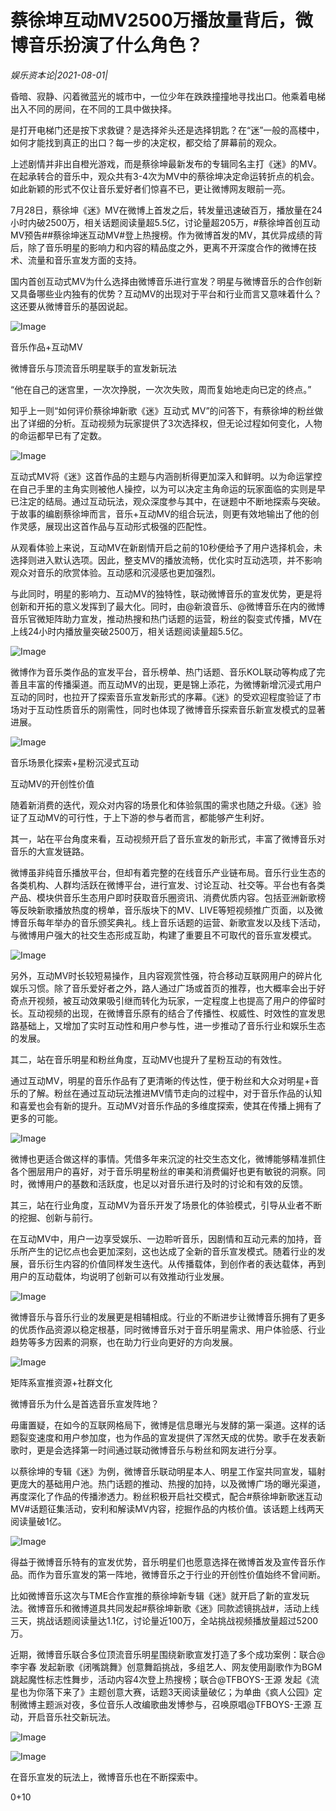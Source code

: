 # 蔡徐坤互动MV2500万播放量背后，微博音乐扮演了什么角色？

*娱乐资本论|2021-08-01|*

昏暗、寂静、闪着微蓝光的城市中，一位少年在跌跌撞撞地寻找出口。他乘着电梯出入不同的房间，在不同的工具中做抉择。

是打开电梯门还是按下求救键？是选择斧头还是选择钥匙？在“迷”一般的高楼中，如何才能找到真正的出口？每一步的决定权，都交给了屏幕前的观众。

上述剧情并非出自橙光游戏，而是蔡徐坤最新发布的专辑同名主打《迷》的MV。在起承转合的音乐中，观众共有3-4次为MV中的蔡徐坤决定命运转折点的机会。如此新颖的形式不仅让音乐爱好者们惊喜不已，更让微博网友眼前一亮。

7月28日，蔡徐坤《迷》MV在微博上首发之后，转发量迅速破百万，播放量在24小时内破2500万，相关话题阅读量超5.5亿，讨论量超205万，#蔡徐坤首创互动MV预告##蔡徐坤迷互动MV#登上热搜榜。作为微博首发的MV，其优异成绩的背后，除了音乐明星的影响力和内容的精品度之外，更离不开深度合作的微博在技术、流量和音乐宣发方面的支持。

国内首创互动式MV为什么选择由微博音乐进行宣发？明星与微博音乐的合作创新又具备哪些业内独有的优势？互动MV的出现对于平台和行业而言又意味着什么？这还要从微博音乐的基因说起。

![Image](https://mmbiz.qpic.cn/mmbiz_png/jNZszpkibXx8r0eeusveAtyj98pKeBEz7tMuAmiadsyvAk4l30TZvmgP03RGX0iaosuL5yVawsdblYqeWUcOTHYoQ/640?wx_fmt=png&tp=webp&wxfrom=5&wx_lazy=1&wx_co=1)

音乐作品+互动MV

微博音乐与顶流音乐明星联手的宣发新玩法

“他在自己的迷宫里，一次次挣脱，一次次失败，周而复始地走向已定的终点。”

知乎上一则“如何评价蔡徐坤新歌《迷》互动式 MV”的问答下，有蔡徐坤的粉丝做出了详细的分析。互动视频为玩家提供了3次选择权，但无论过程如何变化，人物的命运都早已有了定数。

![Image](https://mmbiz.qpic.cn/mmbiz_jpg/jNZszpkibXx8g1XcuHa8ctHXyTA09AicibmicMfCrswFJbPN4NeuOFUicJQI6kiaAic1RNUzz5Km3PZzhoVPOOxpPIbpA/640?wx_fmt=jpeg&tp=webp&wxfrom=5&wx_lazy=1&wx_co=1)

互动式MV将《迷》这首作品的主题与内涵剖析得更加深入和鲜明。以为命运掌控在自己手里的主角实则被他人操控，以为可以决定主角命运的玩家面临的实则是早已注定的结局。通过互动玩法，观众深度参与其中，在谜题中不断地探索与突破。于故事的编剧蔡徐坤而言，音乐+互动MV的组合玩法，则更有效地输出了他的创作灵感，展现出这首作品与互动形式极强的匹配性。

从观看体验上来说，互动MV在新剧情开启之前的10秒便给予了用户选择机会，未选择则进入默认选项。因此，整支MV的播放流畅，优化实时互动选项，并不影响观众对音乐的欣赏体验。互动感和沉浸感也更加强烈。

与此同时，明星的影响力、互动MV的独特性，联动微博音乐的宣发优势，更是将创新和开拓的意义发挥到了最大化。同时，由@新浪音乐、@微博音乐在内的微博音乐官微矩阵助力宣发，推动热搜和热门话题的运营，粉丝的裂变式传播，MV在上线24小时内播放量突破2500万，相关话题阅读量超5.5亿。

![Image](https://mmbiz.qpic.cn/mmbiz_png/jNZszpkibXx8g1XcuHa8ctHXyTA09AicibmbiaCdI9NB9OtPJa9eC1mU9bdege9umfEAlEsC5DkKEibAo8JdHlEhZWw/640?wx_fmt=png&tp=webp&wxfrom=5&wx_lazy=1&wx_co=1)

微博作为音乐类作品的宣发平台，音乐榜单、热门话题、音乐KOL联动等构成了完善且丰富的传播渠道。而互动MV的出现，更是锦上添花，为微博新增沉浸式用户互动的同时，也拉开了探索音乐宣发新形式的序幕。《迷》的受欢迎程度验证了市场对于互动性质音乐的刚需性，同时也体现了微博音乐探索音乐新宣发模式的显著进展。

![Image](https://mmbiz.qpic.cn/mmbiz_png/jNZszpkibXx8r0eeusveAtyj98pKeBEz7ejDSZf97dAE3mMYqSpwDp0blV0YsOONibSOjLz8EycRV8uxj7xc8QIg/640?wx_fmt=png&tp=webp&wxfrom=5&wx_lazy=1&wx_co=1)

音乐场景化探索+星粉沉浸式互动

互动MV的开创性价值

随着新消费的迭代，观众对内容的场景化和体验氛围的需求也随之升级。《迷》验证了互动MV的可行性，于上下游的参与者而言，都能够产生利好。

其一，站在平台角度来看，互动视频开启了音乐宣发的新形式，丰富了微博音乐对音乐的大宣发链路。

微博虽非纯音乐播放平台，但却有着完整的在线音乐产业链布局。音乐行业生态的各类机构、人群均活跃在微博平台，进行宣发、讨论互动、社交等。平台也有各类产品、模块供音乐生态用户即时获取音乐圈资讯、消费优质内容。包括亚洲新歌榜等反映新歌播放热度的榜单，音乐版块下的MV、LIVE等短视频推广页面，以及微博音乐每年举办的音乐颁奖典礼。线上音乐话题的运营、新歌宣发以及线下活动，与微博用户强大的社交生态形成互助，构建了重要且不可取代的音乐宣发模式。

![Image](https://mmbiz.qpic.cn/mmbiz_jpg/jNZszpkibXx8g1XcuHa8ctHXyTA09Aicibmm2KFmoT2qNjEOok7fiaDeKwibC1tuNNoNMic964shxOmib2ZAzyGuqsiasQ/640?wx_fmt=jpeg&tp=webp&wxfrom=5&wx_lazy=1&wx_co=1)

另外，互动MV时长较短易操作，且内容观赏性强，符合移动互联网用户的碎片化娱乐习惯。除了音乐爱好者之外，路人通过广场或首页的推荐，也大概率会出于好奇点开视频，被互动效果吸引继而转化为玩家，一定程度上也提高了用户的停留时长。互动视频的出现，在微博音乐原有的结合了传播性、权威性、时效性的宣发思路基础上，又增加了实时互动性和用户参与性，进一步推动了音乐行业和娱乐生态的发展。

其二，站在音乐明星和粉丝角度，互动MV也提升了星粉互动的有效性。

通过互动MV，明星的音乐作品有了更清晰的传达性，便于粉丝和大众对明星+音乐的了解。粉丝在通过互动玩法推进MV情节走向的过程中，对于音乐作品的认知和喜爱也会有新的提升。互动MV对音乐作品的多维度探索，使其在传播上拥有了更多的可能。

![Image](https://mmbiz.qpic.cn/mmbiz_jpg/jNZszpkibXx8g1XcuHa8ctHXyTA09AicibmL170jqu3tOKxRQJyYD34XQXQKlibuREHbwFSs8vXbs6xiaP4KwutVkNQ/640?wx_fmt=jpeg&tp=webp&wxfrom=5&wx_lazy=1&wx_co=1)

微博也更适合做这样的事情。凭借多年来沉淀的社交生态文化，微博能够精准抓住各个圈层用户的喜好，对于音乐明星粉丝的审美和消费偏好也更有敏锐的洞察。同时，微博用户的基数和活跃度，也足以对音乐进行及时的讨论和有效的反馈。

其三，站在行业角度，互动MV为音乐开发了场景化的体验模式，引导从业者不断的挖掘、创新与前行。

在互动MV中，用户一边享受娱乐、一边聆听音乐，因剧情和互动元素的加持，音乐所产生的记忆点也会更加深刻，这也达成了全新的音乐宣发模式。随着行业的发展，音乐衍生内容的价值同样发生迭代。从传播载体，到创作者的表达载体，再到用户的互动载体，均说明了创新可以有效推动行业发展。

![Image](https://mmbiz.qpic.cn/mmbiz_png/jNZszpkibXx8g1XcuHa8ctHXyTA09AicibmDp2IMI5J1VRP3R4piaRBiaswuTk1ibEpBkfQPwWcsTWNVCDUwypx8ibF7g/640?wx_fmt=png&tp=webp&wxfrom=5&wx_lazy=1&wx_co=1)

微博音乐与音乐行业的发展更是相辅相成。行业的不断进步让微博音乐拥有了更多的优质作品资源以稳定根基，同时微博音乐对于音乐明星需求、用户体验感、行业趋势等多方因素的洞察，也在助力行业向更好的方向发展。

![Image](https://mmbiz.qpic.cn/mmbiz_png/jNZszpkibXx8r0eeusveAtyj98pKeBEz7gMbSIRF8ujdpJibC3CLgiaEEY6kJq4YuKUC4cv1ZG4kjEVEHhs35Zn3Q/640?wx_fmt=png&tp=webp&wxfrom=5&wx_lazy=1&wx_co=1)

矩阵系宣推资源+社群文化

微博音乐为什么是首选音乐宣发阵地？

毋庸置疑，在如今的互联网格局下，微博是信息曝光与发酵的第一渠道。这样的话题裂变速度和用户参加度，也为作品的宣发提供了浑然天成的优势。歌手在发表新歌时，更是会选择第一时间通过联动微博音乐与粉丝和网友进行分享。

以蔡徐坤的专辑《迷》为例，微博音乐联动明星本人、明星工作室共同宣发，辐射更庞大的基础用户池。热门话题的推动、热搜的加持，以及微博广场的曝光渠道，再度深化了作品的传播渗透力。粉丝积极开启社交模式，配合#蔡徐坤新歌迷互动MV#话题征集活动，安利和解读MV内容，挖掘作品的内核价值。该话题上线两天阅读量破1亿。

![Image](https://mmbiz.qpic.cn/mmbiz_jpg/jNZszpkibXx8g1XcuHa8ctHXyTA09Aicibm7tCyCmicKsxX8FoCAaAt8eczZUG2D2BbGib4hjOHdib8jYLSw4YNvibBgA/640?wx_fmt=jpeg&tp=webp&wxfrom=5&wx_lazy=1&wx_co=1)

得益于微博音乐特有的宣发优势，音乐明星们也愿意选择在微博首发及宣传音乐作品。而作为音乐宣发的第一阵地，微博音乐之于行业的开创性价值始终不曾间断。

比如微博音乐这次与TME合作宣推的蔡徐坤新专辑《迷》就开启了新的宣发玩法。微博音乐和微博道具共同发起#蔡徐坤新歌《迷》同款滤镜挑战#，活动上线三天，挑战话题阅读量达1.1亿，讨论量近100万，全站挑战视频播放量超过5200万。

近期，微博音乐联合多位顶流音乐明星围绕新歌宣发打造了多个成功案例：联合@李宇春 发起新歌《闭嘴跳舞》创意舞蹈挑战，多组艺人、网友使用副歌作为BGM跳起魔性标志性舞步，活动内容4次登上热搜榜；联合@TFBOYS-王源 发起《流星也为你落下来了》主题创意大赛，话题3天阅读量破亿；为单曲《疯人公园》定制微博主题派对夜，多位音乐人改编歌曲发博参与，召唤原唱@TFBOYS-王源 互动，开启音乐社交新玩法。

![Image](https://mmbiz.qpic.cn/mmbiz_png/jNZszpkibXx8g1XcuHa8ctHXyTA09AicibmJwoaXd9fN4PCVOrK63XfExwFRzibooXmDGjgypoRAmYnic48nNvp5H9g/640?wx_fmt=png&tp=webp&wxfrom=5&wx_lazy=1&wx_co=1)

![Image](https://mmbiz.qpic.cn/mmbiz_png/jNZszpkibXx8g1XcuHa8ctHXyTA09Aicibm8RUic2b2ekqwibBypgDow40RtAWJjtdhF4cKibA0XCLapxhbicy3Yufibrw/640?wx_fmt=png&tp=webp&wxfrom=5&wx_lazy=1&wx_co=1)

在音乐宣发的玩法上，微博音乐也在不断探索中。

0+10

